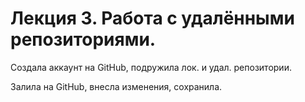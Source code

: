 # Лекция 3. Работа с удалёнными репозиториями.
Создала аккаунт на GitHub, подружила лок. и удал. репозитории.

Залила на GitHub, внесла изменения, сохранила. 

